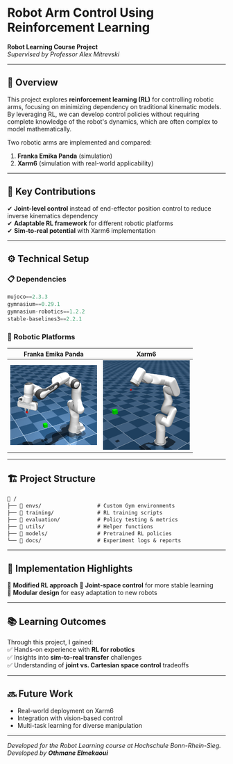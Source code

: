 # Robot Arm Control Using Reinforcement Learning  
**Robot Learning Course Project**  
*Supervised by Professor Alex Mitrevski*  

---

## 📌 Overview  
This project explores **reinforcement learning (RL)** for controlling robotic arms, focusing on minimizing dependency on traditional kinematic models. By leveraging RL, we can develop control policies without requiring complete knowledge of the robot's dynamics, which are often complex to model mathematically.  

Two robotic arms are implemented and compared:  
1. **Franka Emika Panda** (simulation)  
2. **Xarm6** (simulation with real-world applicability)  

---

## 🎯 Key Contributions  
✔ **Joint-level control** instead of end-effector position control to reduce inverse kinematics dependency  
✔ **Adaptable RL framework** for different robotic platforms  
✔ **Sim-to-real potential** with Xarm6 implementation  

---

## ⚙️ Technical Setup  

### 📋 Dependencies  
```python
mujoco==2.3.3  
gymnasium==0.29.1  
gymnasium-robotics==1.2.2  
stable-baselines3==2.2.1  
```

### 🤖 Robotic Platforms  
| Franka Emika Panda | Xarm6 |
|--------------------|-------|
| <img src="./Pictures/FrankaEmikaPandaArm/frankaEmikaPandaArm.png" width="200"> | <img src="./Pictures/Xarm6/Xarm6.png" width="200"> |

---

## 🏗️ Project Structure  
```
📂 /  
├── 📂 envs/                  # Custom Gym environments  
├── 📂 training/              # RL training scripts  
├── 📂 evaluation/            # Policy testing & metrics  
├── 📂 utils/                 # Helper functions  
├── 📂 models/                # Pretrained RL policies  
└── 📂 docs/                  # Experiment logs & reports  
```

---

## 🚀 Implementation Highlights  
🔹 **Modified RL approach** 
🔹 **Joint-space control** for more stable learning  
🔹 **Modular design** for easy adaptation to new robots  

---

## 📚 Learning Outcomes  
Through this project, I gained:  
✅ Hands-on experience with **RL for robotics**  
✅ Insights into **sim-to-real transfer** challenges  
✅ Understanding of **joint vs. Cartesian space control** tradeoffs  

---

## 🔜 Future Work  
- Real-world deployment on Xarm6  
- Integration with vision-based control  
- Multi-task learning for diverse manipulation  

---

*Developed for the Robot Learning course at Hochschule Bonn-Rhein-Sieg.*  
*Developed by **Othmane Elmekaoui***
